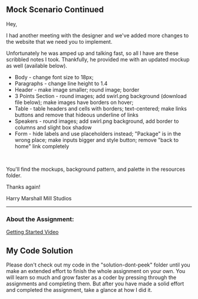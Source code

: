## Mock Scenario Continued

Hey,

I had another meeting with the designer and we've added more changes to the website that we need you to implement.

Unfortunately he was amped up and talking fast, so all I have are these scribbled notes I took. Thankfully, he provided me with an updated mockup as well (available below).

<ul>
 	<li>Body - change font size to 18px;</li>
 	<li>Paragraphs - change line height to 1.4</li>
 	<li>Header - make image smaller; round image; border</li>
 	<li>3 Points Section - round images; add swirl.png background (download file below); make images have borders on hover;</li>
 	<li>Table - table headers and cells with borders; text-centered; make links buttons and remove that hideous underline of links</li>
 	<li>Speakers - round images; add swirl.png background, add border to columns and slight box shadow</li>
 	<li>Form - hide labels and use placeholders instead; "Package" is in the wrong place; make inputs bigger and style button; remove "back to home" link completely</li>
</ul>
<br>

You'll find the mockups, background pattern, and palette in the resources folder.

Thanks again!

Harry
Marshall Mill Studios

</div>

<hr />

### About the Assignment:

[Getting Started Video](https://youtu.be/wriHDHFtD48)

## My Code Solution

Please don't check out my code in the "solution-dont-peek" folder until you make an extended effort to finish the whole assignment on your own. You will learn so much and grow faster as a coder by pressing through the assignments and completing them. But after you have made a solid effort and completed the assignment, take a glance at how I did it.